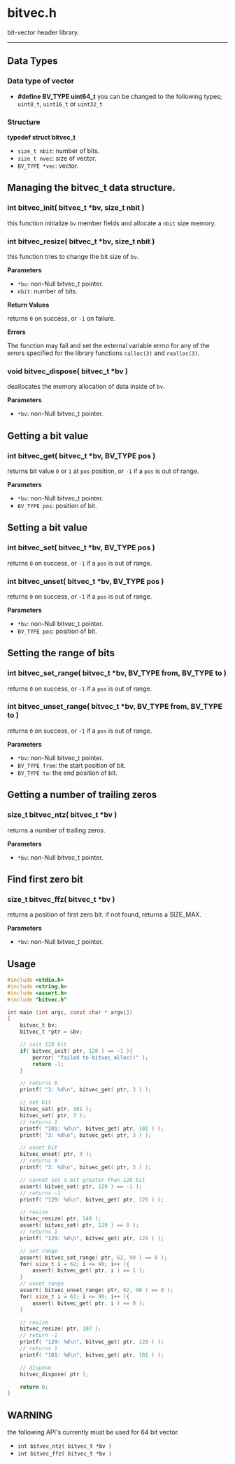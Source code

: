 # bitvec.h

bit-vector header library.

---

## Data Types

### Data type of vector

- **#define BV_TYPE uint64_t**
  you can be changed to the following types;
  `uint8_t`, `uint16_t` or `uint32_t`


### Structure

**typedef struct bitvec_t**

- `size_t nbit`: number of bits.
- `size_t nvec`: size of vector.
- `BV_TYPE *vec`: vector.


## Managing the bitvec_t data structure.

### int bitvec_init( bitvec_t *bv, size_t nbit )

this function initialize `bv` member fields and allocate a `nbit` size memory.

### int bitvec_resize( bitvec_t *bv, size_t nbit )

this function tries to change the bit size of `bv`.

**Parameters**

- `*bv`: non-Null bitvec_t pointer.
- `nbit`: number of bits.

**Return Values**

returns `0` on success, or `-1` on failure.

**Errors**

The function may fail and set the external variable errno for any of the errors specified for the library functions `calloc(3)` and `realloc(3)`.


### void bitvec_dispose( bitvec_t *bv )

deallocates the memory allocation of data inside of `bv`.

**Parameters**

- `*bv`: non-Null bitvec_t pointer.


## Getting a bit value

### int bitvec_get( bitvec_t *bv, BV_TYPE pos )

returns bit value `0` or `1` at `pos` position, or `-1` if a `pos` is out of range.

**Parameters**

- `*bv`: non-Null bitvec_t pointer.
- `BV_TYPE pos`: position of bit.


## Setting a bit value

### int bitvec_set( bitvec_t *bv, BV_TYPE pos )

returns `0` on success, or `-1` if a `pos` is out of range.

### int bitvec_unset( bitvec_t *bv, BV_TYPE pos )

returns `0` on success, or `-1` if a `pos` is out of range.

**Parameters**

- `*bv`: non-Null bitvec_t pointer.
- `BV_TYPE pos`: position of bit.


## Setting the range of bits

### int bitvec_set_range( bitvec_t *bv, BV_TYPE from, BV_TYPE to )

returns `0` on success, or `-1` if a `pos` is out of range.

### int bitvec_unset_range( bitvec_t *bv, BV_TYPE from, BV_TYPE to )

returns `0` on success, or `-1` if a `pos` is out of range.

**Parameters**

- `*bv`: non-Null bitvec_t pointer.
- `BV_TYPE from`: the start position of bit.
- `BV_TYPE to`: the end position of bit.


## Getting a number of trailing zeros

### size_t bitvec_ntz( bitvec_t *bv )

returns a number of trailing zeros.

**Parameters**

- `*bv`: non-Null bitvec_t pointer.


## Find first zero bit

### size_t bitvec_ffz( bitvec_t *bv )

returns a position of first zero bit. if not found, returns a SIZE_MAX.


**Parameters**

- `*bv`: non-Null bitvec_t pointer.


## Usage

```c
#include <stdio.h>
#include <string.h>
#include <assert.h>
#include "bitvec.h"

int main (int argc, const char * argv[])
{
    bitvec_t bv;
    bitvec_t *ptr = &bv;

    // init 128 bit
    if( bitvec_init( ptr, 128 ) == -1 ){
        perror( "failed to bitvec_alloc()" );
        return -1;
    }

    // returns 0
    printf( "3: %d\n", bitvec_get( ptr, 3 ) );

    // set bit
    bitvec_set( ptr, 101 );
    bitvec_set( ptr, 3 );
    // returns 1
    printf( "101: %d\n", bitvec_get( ptr, 101 ) );
    printf( "3: %d\n", bitvec_get( ptr, 3 ) );

    // unset bit
    bitvec_unset( ptr, 3 );
    // returns 0
    printf( "3: %d\n", bitvec_get( ptr, 3 ) );

    // cannot set a bit greater than 128 bit
    assert( bitvec_set( ptr, 129 ) == -1 );
    // returns -1
    printf( "129: %d\n", bitvec_get( ptr, 129 ) );

    // resize
    bitvec_resize( ptr, 140 );
    assert( bitvec_set( ptr, 129 ) == 0 );
    // returns 1
    printf( "129: %d\n", bitvec_get( ptr, 129 ) );

    // set range
    assert( bitvec_set_range( ptr, 62, 90 ) == 0 );
    for( size_t i = 62; i <= 90; i++ ){
        assert( bitvec_get( ptr, i ) == 1 );
    }
    // unset range
    assert( bitvec_unset_range( ptr, 62, 90 ) == 0 );
    for( size_t i = 62; i <= 90; i++ ){
        assert( bitvec_get( ptr, i ) == 0 );
    }

    // resize
    bitvec_resize( ptr, 107 );
    // return -1
    printf( "129: %d\n", bitvec_get( ptr, 129 ) );
    // returns 1
    printf( "101: %d\n", bitvec_get( ptr, 101 ) );

    // dispose
    bitvec_dispose( ptr );

    return 0;
}
```


## WARNING

the following API's currently must be used for 64 bit vector.

- `int bitvec_ntz( bitvec_t *bv )`
- `int bitvec_ffz( bitvec_t *bv )`

